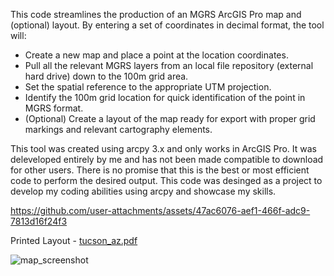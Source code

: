 This code streamlines the production of an MGRS ArcGIS Pro map and (optional) layout. By entering a set of coordinates in decimal format, the tool will:
- Create a new map and place a point at the location coordinates.
- Pull all the relevant MGRS layers from an local file repository (external hard drive) down to the 100m grid area.
- Set the spatial reference to the appropriate UTM projection.
- Identify the 100m grid location for quick identification of the point in MGRS format.
- (Optional) Create a layout of the map ready for export with proper grid markings and relevant cartography elements.

This tool was created using arcpy 3.x and only works in ArcGIS Pro. It was deleveloped entirely by me and has not been made compatible to download for other users. There is no promise that this is the best or most efficient code to perform the desired output. This code was desinged as a project to develop my coding abilities using arcpy and showcase my skills.



https://github.com/user-attachments/assets/47ac6076-aef1-466f-adc9-7813d16f24f3


Printed Layout - [tucson_az.pdf](https://github.com/user-attachments/files/19951800/tucson_az.pdf)


![map_screenshot](https://github.com/user-attachments/assets/35fd3713-2985-4cff-ab18-9dcd49114604)
